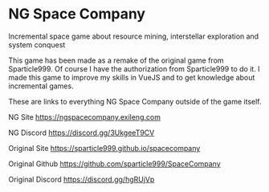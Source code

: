 # NG Space Company

Incremental space game about resource mining, interstellar exploration and system conquest

This game has been made as a remake of the original game from Sparticle999. Of course I have the authorization from Sparticle999 to do it. I made this game to improve my skills in VueJS and to get knowledge about incremental games.

These are links to everything NG Space Company outside of the game itself.

NG Site https://ngspacecompany.exileng.com

NG Discord https://discord.gg/3UkgeeT9CV

Original Site https://sparticle999.github.io/spacecompany

Original Github https://github.com/sparticle999/SpaceCompany

Original Discord https://discord.gg/hgRUjVp
